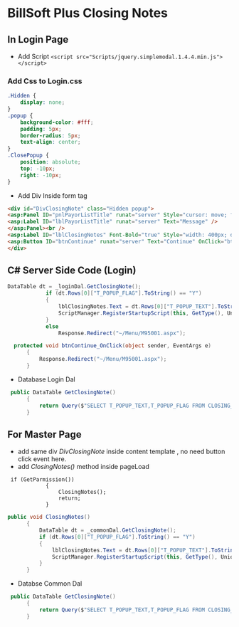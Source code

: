 # BillSoft Plus Closing Notes

## In Login Page
* Add Script ```<script src="Scripts/jquery.simplemodal.1.4.4.min.js"></script>```

### Add Css to Login.css 
```css
.Hidden {
    display: none;
}
.popup {
    background-color: #fff;
    padding: 5px;
    border-radius: 5px;
    text-align: center;
}
.ClosePopup {
    position: absolute;
    top: -10px;
    right: -10px;
}
```

 * Add Div Inside form tag  
```html
<div id="DivClosingNote" class="Hidden popup">
<asp:Panel ID="pnlPayorListTitle" runat="server" Style="cursor: move; font-size: medium; font-weight: bold; color: #F7F7F7; background-color: #c12d2d;">
<asp:Label ID="lblPayorListTitle" runat="server" Text="Message" />
</asp:Panel><br />
<asp:Label ID="lblClosingNotes" Font-Bold="true" Style="width: 400px; display: inline-block" runat="server" /><br /><hr />
<asp:Button ID="btnContinue" runat="server" Text="Continue" OnClick="btnContinue_OnClick"/><hr />
</div>

```

## C# Server Side Code (Login)
```cs
DataTable dt = _loginDal.GetClosingNote();
            if (dt.Rows[0]["T_POPUP_FLAG"].ToString() == "Y")
            {
                lblClosingNotes.Text = dt.Rows[0]["T_POPUP_TEXT"].ToString();
                ScriptManager.RegisterStartupScript(this, GetType(), UniqueID, "$('#DivClosingNote').modal({appendTo:'form',opacity: 50, overlayCss: { backgroundColor: '#000' },close:false}); ", true);
            }
            else
                Response.Redirect("~/Menu/M95001.aspx");                             
  ```
  ```cs
    protected void btnContinue_OnClick(object sender, EventArgs e)
        {
            Response.Redirect("~/Menu/M95001.aspx");
        }
  ```
  * Database Login Dal
  ```cs
   public DataTable GetClosingNote()
        {
            return Query($"SELECT T_POPUP_TEXT,T_POPUP_FLAG FROM CLOSING_NOTE");
        }
  ```

  ## For Master Page 
  * add same div *DivClosingNote* inside content template , no need button click event here.
  * add *ClosingNotes()* method inside pageLoad
```
 if (GetParmission())
            {
                ClosingNotes();
                return;
            }
```

  ```cs
  public void ClosingNotes()
        {
            DataTable dt = _commonDal.GetClosingNote();
            if (dt.Rows[0]["T_POPUP_FLAG"].ToString() == "Y")
            {
                lblClosingNotes.Text = dt.Rows[0]["T_POPUP_TEXT"].ToString();
                ScriptManager.RegisterStartupScript(this, GetType(), UniqueID, "$('#DivClosingNote').modal({appendTo:'form',opacity: 50, overlayCss: { backgroundColor: '#000' },close:false}); ", true);
            }
        }
  ```
  * Databse Common Dal
  ```cs
   public DataTable GetClosingNote()
        {
            return Query($"SELECT T_POPUP_TEXT,T_POPUP_FLAG FROM CLOSING_NOTE");           
        }
  ```
